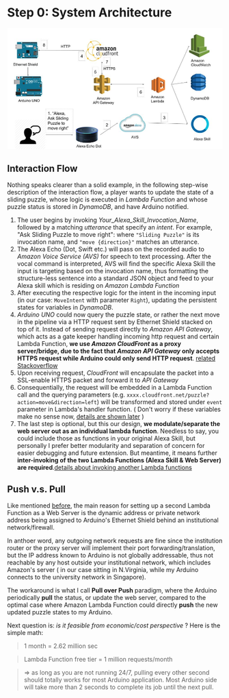 # Step 0: System Architecture
![System Design](./assets/architecture.jpg)

## Interaction Flow
Nothing speaks clearer than a solid example, in the following step-wise description of the interaction flow, a player wants to update the state of a sliding puzzle, whose logic is executed in *Lambda Function* and whose puzzle status is stored in *DynamoDB*, and have Arduino notified.

1. The user begins by invoking *Your_Alexa_Skill_Invocation_Name*, followed by a matching *utterance* that specify an *intent*. For example, "Ask Sliding Puzzle to move right": where ``"Sliding Puzzle"`` is its invocation name, and `"move {direction}"` matches an utterance.
2. The Alexa Echo (Dot, Swift etc.) will pass on the recorded audio to *Amazon Voice Service (AVS)* for speech to text processing. After the vocal command is interpreted, AVS will find the specific Alexa Skill the input is targeting based on the invocation name, thus formatting the structure-less sentence into a standard JSON object and feed to your Alexa skill which is residing on *Amazon Lambda Function*
3. After executing the respective logic for the intent in the incoming input (in our case: `MoveIntent` with parameter `Right`), updating the persistent states for variables in *DynamoDB*.
4. *Arduino UNO* could now query the puzzle state, or rather the next move in the pipeline via a HTTP request sent by Ethernet Shield stacked on top of it. Instead of sending request directly to *Amazon API Gateway*, which acts as a gate keeper handling incoming http request and certain Lambda Function, **we use *Amazon CloudFront* as a proxy server/bridge, due to the fact that *Amazon API Gateway* only accepts HTTPS request while Arduino could only send HTTP request**. [related Stackoverflow](https://stackoverflow.com/questions/43236152/how-to-make-aws-api-gateway-accept-http-instead-of-https/49992626#49992626)
5. Upon receiving request, *CloudFront* will encapsulate the packet into a SSL-enable HTTPS packet and forward it to *API Gateway*
6. Consequentially, the request will be embedded in a Lambda Function call and the querying parameters (e.g. `xxxx.cloudfront.net/puzzle?action=move&direction=left`) will be transformed and stored under `event` parameter in Lambda's handler function. ( Don't worry if these variables make no sense now, [details are shown later](./4-webserver-lambda-function.md) )
7. The last step is optional, but this our design, **we modulate/separate the web server out as an individual lambda function**. Needless to say, you could include those as functions in your original Alexa Skill, but personally I prefer better modularity and separation of concern for easier debugging and future extension. But meantime, it means further **inter-invoking of the two Lambda Functions (Alexa Skill & Web Server) are required**.[details about invoking another Lambda functions](./2-invoking-lambda-function.md)

## Push v.s. Pull
Like mentioned [before](./README.md#before-going-further-you-should-know), the main reason for setting up a second Lambda Function as a Web Server is the dynamic address or private network address being assigned to Arduino's Ethernet Shield behind an institutional network/firewall.

In anthoer word, any outgoing network requests are fine since the institution router or the proxy server will implement their port forwarding/translation, but the IP address known to Arduino is not globally addressable, thus not reachable by any host outside your institutional network, which includes Amazon's server ( in our case sitting in N.Virginia, while my Arduino connects to the university network in Singapore).

The workaround is what I call **Pull over Push** paradigm, where the Arduino periodically **pull** the status, or update the web server, compared to the optimal case where Amazon Lambda Function could directly **push** the new updated puzzle states to my Arduino.

Next question is: *is it feasible from economic/cost perspective* ? Here is the simple math:
>1 month = 2.62 million sec

>Lambda Function free tier = 1 million requests/month

> => as long as you are not running 24/7, pulling every other second should totally works for most Arduino application. Most Arduino side will take more than 2 seconds to complete its job until the next pull.
